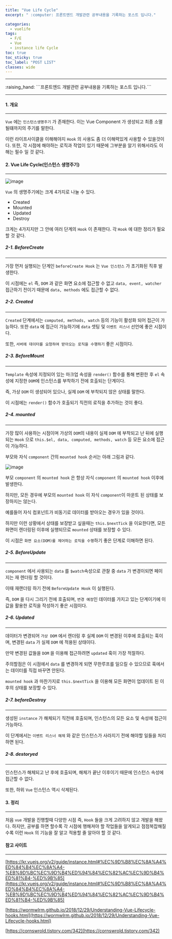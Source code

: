 ```yaml
---
title: "Vue Life Cycle"
excerpt: " :computer: 프론트엔드 개발관련 공부내용을 기록하는 포스트 입니다."

categories:
  - vuelife
tags:
  - F/E
  - Vue
  - instance life Cycle
toc: true
toc_sticky: true
toc_label: "POST LIST"
classes: wide
---
```


<hr>
:raising_hand:  ```프론트엔드 개발관련 공부내용을 기록하는 포스트 입니다.```
<hr>

#### 1. 개요

---

`Vue` 에는 `인스턴스생명주기` 가 존재한다.
이는 Vue Component 가 생성되고 최종 소멸될떄까지의 주기를 말한다.

이런 라이프사이클을 이해해야지 `Hook` 의 사용도 좀 더 이해력있게 사용할 수 있을것이다. 또한, 각 시점에 해야하는 로직과 작업이 있기 때문에 그부분을 알기 위해서라도 이해는 필수 일 것 같다.

#### 2. Vue Life Cycle(인스턴스 생명주기)

---

![image](https://user-images.githubusercontent.com/56063287/152927179-f575e1ef-7bb3-4ad8-b3f8-3bce4b5ea664.png)

`Vue` 의 생명주기에는 크게 4가지로 나눌 수 있다.

- Created
- Mounted
- Updated
- Destroy

크게는 4가지지만 그 안에 여러 단계의 `Hook` 이 존재한다.
각 `Hook` 에 대한 정리가 필요할 것 같다.

##### 2-1. BeforeCreate

---

가장 먼저 실행되는 단계인 `beforeCreate Hook` 는 `Vue 인스턴스` 가 초기화된 직후 발 생한다.

이 시점에는 `el` 즉, `DOM` 과 같은 화면 요소에 접근할 수 없고 `data, event, watcher` 접근하기 전이기 때문에 `data, methods` 에도 접근할 수 없다.

##### 2-2. Created

---

`Created` 단계에서는 `computed, methods, watch` 등의 기능이 활성화 되어 접근이 가능하다. 또한 `data` 에 접근이 가능하기에 `data` 셋팅 및 `이벤트 리스너` 선언에 좋은 시점이다.

또한, `서버에 데이터를 요청하여 받아오는 로직을 수행하기` 좋은 시점이다.

##### 2-3. BeforeMount

---

`Template` 속성에 지정되어 있는 마크업 속성을 `render()` 함수를 통해 변환한 후 `el` 속성에 지정한 `DOM`에 인스턴스를 부착하기 전에 호출되는 단계이다.

즉, 가상 `DOM` 이 생성되어 있으나, 실제 `DOM` 에 부착되지 않은 상태를 말한다.

이 시점에는 `render()` 함수가 호출되기 직전의 로직을 추가하는 것이 좋다.

##### 2-4. mounted

---

가장 많이 사용하는 시점이며 가상의 `DOM`의 내용이 실제 `DOM` 에 부착되고 난 뒤에 실행되는 `Hook` 으로 `this.$el, data, computed, methods, watch` 등 모든 요소에 접근이 가능하다.

부모와 자식 `component` 간의 `mounted hook` 순서는 아래 그림과 같다.

![image](https://user-images.githubusercontent.com/56063287/152930401-88d27a42-e213-46aa-849c-8861e747f252.png)

부모 `component` 의 `mounted hook` 은 항상 자식 `component` 의 `mounted hook` 이후에 발생한다.

하지만, 모든 경우에 부모의 `mounted hook` 이 자식 `component`이 마운트 된 상태를 보장하지는 않는다.

예를들어 자식 컴포넌트가 비동기로 데이터를 받아오는 경우가 있을 것이다.

하지만 이런 상황에서 상태를 보장받고 싶을때는 `this.$nextTick` 을 이요한다면, 모든 화면이 렌더링된 이후에 실행되므로 `mounted` 상태를 보장할 수 있다.

이 시점은 `화면 요소(DOM)를 제어하는 로직을 수행`하기 좋은 단계로 이해하면 된다.

##### 2-5. BeforeUpdate

---

`component` 에서 사용되는 `data` 를 `$watch`속성으로 관찰 중 `data` 가 변경이되면 페이지는 재 렌더링 할 것이다.

이때 재랜더링 하기 전에 `BeforeUpdate Hook` 이 실행된다.

즉, `DOM` 을 다시 그리기 전에 호출되며, `변경 예정`인 데이터를 가지고 있는 단계이기에 이 값을 활용한 로직을 작성하기 좋은 시점이다.

##### 2-6. Updated

---

데이터가 변경되어 `가상 DOM` 에서 렌더링 후 실제 `DOM` 이 변경된 이후에 호출되는 훅이며, 변경된 `data` 가 실제 `DOM` 에 적용된 상태이다.

만약 변경된 값들을 `DOM` 을 이용해 접근하려면 `updated` 훅이 가장 적절하다.

주의할점은 이 시점에서 `data` 를 변경하게 되면 무한루프를 일으킬 수 있으므로 훅에서는 데이터를 직접 바꾸면 안된다.

`mounted hook` 과 마찬가지로 `this.$nextTick` 을 이용해 모든 화면이 업데이트 된 이후의 상태를 보장할 수 있다.

##### 2-7. beforeDestroy

---

생성된 `instance` 가 해체되기 직전에 호출되며, 인스턴스의 모든 요소 및 속성에 접근이 가능하다.

이 단계에서는 `이벤트 리스너 해제` 와 같은 인스턴스가 사라지기 전에 해야할 일들을 처리하면 된다.

##### 2-8. destoryed

---

인스턴스가 해체되고 난 후에 호출되며, 해체가 끝난 이후이기 때문에 인스턴스 속성에 접근할 수 없다.

또한, 하위 `Vue` 인스턴스 역시 삭제된다.

#### 3. 정리

---

처음 `vue` 개발을 진행할때 다양한 시점 즉, `Hook` 들을 크게 고려하지 않고 개발을 해왔다. 하지만, 공부를 하면 할수록 각 시점에 행해져야 할 작업들을 알게되고 점점복잡해질수록 이런 `Hook` 의 기능을 잘 알고 적용할 줄 알아야 할 것 같다.

#### 참고 사이트

---

[https://kr.vuejs.org/v2/guide/instance.html#%EC%9D%B8%EC%8A%A4%ED%84%B4%EC%8A%A4-%EB%9D%BC%EC%9D%B4%ED%94%84%EC%82%AC%EC%9D%B4%ED%81%B4-%ED%9B%85](https://kr.vuejs.org/v2/guide/instance.html#%EC%9D%B8%EC%8A%A4%ED%84%B4%EC%8A%A4-%EB%9D%BC%EC%9D%B4%ED%94%84%EC%82%AC%EC%9D%B4%ED%81%B4-%ED%9B%85)

[https://wormwlrm.github.io/2018/12/29/Understanding-Vue-Lifecycle-hooks.html](https://wormwlrm.github.io/2018/12/29/Understanding-Vue-Lifecycle-hooks.html)

[https://cornswrold.tistory.com/342](https://cornswrold.tistory.com/342)
